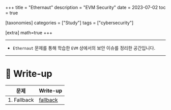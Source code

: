 +++
title = "Ethernaut"
description = "EVM Security"
date = 2023-07-02
toc = true

[taxonomies]
categories = ["Study"]
tags = ["cybersecurity"]

[extra]
math=true
+++

---
- `Ethernaut` 문제를 통해 학습한 `EVM` 상에서의 보안 이슈를 정리한 공간입니다.

---
# 📗 Write-up
| 문제 | Write-up |
| --- | --- |
| 1. Fallback | [fallback](@/post/ethernaut_fallback.md) |
